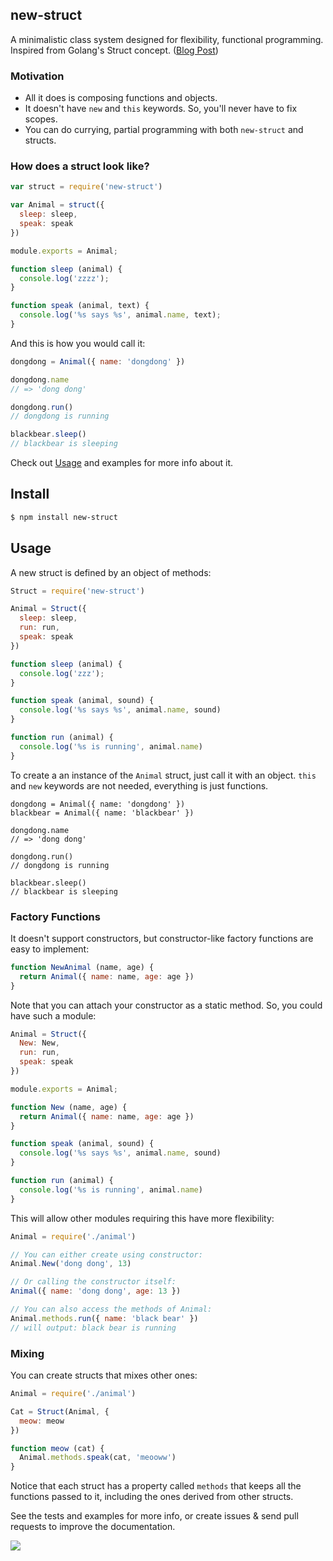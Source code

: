 ## new-struct

A minimalistic class system designed for flexibility, functional programming. Inspired from Golang's Struct concept. ([Blog Post](https://medium.com/p/8e5459ce9467))

### Motivation

* All it does is composing functions and objects.
* It doesn't have `new` and `this` keywords. So, you'll never have to fix scopes.
* You can do currying, partial programming with both `new-struct` and structs.

### How does a struct look like?

```js
var struct = require('new-struct')

var Animal = struct({
  sleep: sleep,
  speak: speak
})

module.exports = Animal;

function sleep (animal) {
  console.log('zzzz');
}

function speak (animal, text) { 
  console.log('%s says %s', animal.name, text);
}
```

And this is how you would call it:

```js
dongdong = Animal({ name: 'dongdong' })

dongdong.name
// => 'dong dong'

dongdong.run()
// dongdong is running

blackbear.sleep()
// blackbear is sleeping
```

Check out [Usage](#usage) and examples for more info about it.

## Install

```bash
$ npm install new-struct
```

## Usage

A new struct is defined by an object of methods:

```js
Struct = require('new-struct')

Animal = Struct({
  sleep: sleep,
  run: run,
  speak: speak
})

function sleep (animal) {
  console.log('zzz');
}

function speak (animal, sound) {
  console.log('%s says %s', animal.name, sound)
}

function run (animal) {
  console.log('%s is running', animal.name)
}
```

To create a an instance of the `Animal` struct, just call it with an object.
`this` and `new` keywords are not needed, everything is just functions.

```
dongdong = Animal({ name: 'dongdong' })
blackbear = Animal({ name: 'blackbear' })

dongdong.name
// => 'dong dong'

dongdong.run()
// dongdong is running

blackbear.sleep()
// blackbear is sleeping
```

### Factory Functions

It doesn't support constructors, but constructor-like factory functions are easy to implement:

```js
function NewAnimal (name, age) {
  return Animal({ name: name, age: age })
}
```

Note that you can attach your constructor as a static method. So, you could have such a module:

```js
Animal = Struct({
  New: New,
  run: run,
  speak: speak
})

module.exports = Animal;

function New (name, age) {
  return Animal({ name: name, age: age })
}

function speak (animal, sound) {
  console.log('%s says %s', animal.name, sound)
}

function run (animal) {
  console.log('%s is running', animal.name)
}
```

This will allow other modules requiring this have more flexibility:

```js
Animal = require('./animal')

// You can either create using constructor:
Animal.New('dong dong', 13)

// Or calling the constructor itself:
Animal({ name: 'dong dong', age: 13 })

// You can also access the methods of Animal:
Animal.methods.run({ name: 'black bear' })
// will output: black bear is running
```

### Mixing

You can create structs that mixes other ones:

```js
Animal = require('./animal')

Cat = Struct(Animal, {
  meow: meow
})

function meow (cat) {
  Animal.methods.speak(cat, 'meooww')
}
```

Notice that each struct has a property called `methods` that keeps all the functions passed to it, including the ones derived from other structs.

See the tests and examples for more info, or create issues & send pull requests to improve the documentation.

![](http://i.cloudup.com/CZR70W5Sct.png)
